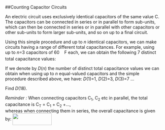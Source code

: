 ##Counting Capacitor Circuits

An electric circuit uses exclusively identical capacitors of the same value C.
<br>
The capacitors can be connected in series or in parallel to form sub-units, which can then be connected in series or in parallel with other capacitors or other sub-units to form larger sub-units, and so on up to a final circuit.

Using this simple procedure and up to <var>n</var> identical capacitors, we can make circuits having a range of different total capacitances. For example, using up to <var>n</var>=3 capacitors of 60 <img src="project/images/p155_capsmu.gif" width="12" height="21" alt="" style="vertical-align:middle;">F each, we can obtain the following 7 distinct total capacitance values: 

If we denote by <var>D</var>(<var>n</var>) the number of distinct total capacitance values we can obtain when using up to <var>n</var> equal-valued capacitors and the simple procedure described above, we have: <var>D</var>(1)=1, <var>D</var>(2)=3, <var>D</var>(3)=7 ...

Find <var>D</var>(18).

<i>Reminder :</i> When connecting capacitors C<sub>1</sub>, C<sub>2</sub> etc in parallel, the total capacitance is C<sub>T</sub>&#xA0;=&#xA0;C<sub>1</sub>&#xA0;+&#xA0;C<sub>2</sub>&#xA0;+...,
<br>
whereas when connecting them in series, the overall capacitance is given by:
<img src="project/images/p155_capsform.gif" width="127" height="38" alt="" style="vertical-align:middle;">
